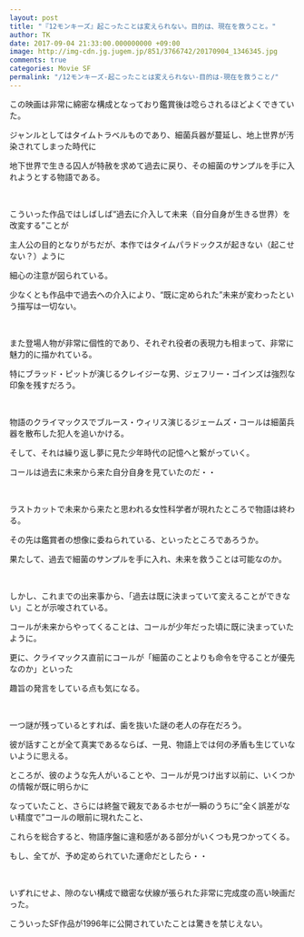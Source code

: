 ```yaml
---
layout: post
title: "『12モンキーズ』起こったことは変えられない。目的は、現在を救うこと。"
author: TK
date: 2017-09-04 21:33:00.000000000 +09:00
image: http://img-cdn.jg.jugem.jp/851/3766742/20170904_1346345.jpg
comments: true
categories: Movie SF
permalink: "/12モンキーズ-起こったことは変えられない-目的は-現在を救うこと/"
---
```



<p>この映画は非常に綿密な構成となっており鑑賞後は唸らされるほどよくできていた。</p>

<p>ジャンルとしてはタイムトラベルものであり、細菌兵器が蔓延し、地上世界が汚染されてしまった時代に</p>

<p>地下世界で生きる囚人が特赦を求めて過去に戻り、その細菌のサンプルを手に入れようとする物語である。</p>

<p>&nbsp;</p>

<p>こういった作品ではしばしば&ldquo;過去に介入して未来（自分自身が生きる世界）を改変する&rdquo;ことが</p>

<p>主人公の目的となりがちだが、本作ではタイムパラドックスが起きない（起こせない？）ように</p>

<p>細心の注意が図られている。</p>

<p>少なくとも作品中で過去への介入により、&ldquo;既に定められた&rdquo;未来が変わったという描写は一切ない。</p>

<p>&nbsp;</p>

<p>また登場人物が非常に個性的であり、それぞれ役者の表現力も相まって、非常に魅力的に描かれている。</p>

<p>特にブラッド・ピットが演じるクレイジーな男、ジェフリー・ゴインズは強烈な印象を残すだろう。</p>

<p>&nbsp;</p>

<p>物語のクライマックスでブルース・ウィリス演じるジェームズ・コールは細菌兵器を散布した犯人を追いかける。</p>

<p>そして、それは繰り返し夢に見た少年時代の記憶へと繋がっていく。</p>

<p>コールは過去に未来から来た自分自身を見ていたのだ・・</p>

<p>&nbsp;</p>

<p>ラストカットで未来から来たと思われる女性科学者が現れたところで物語は終わる。</p>

<p>その先は鑑賞者の想像に委ねられている、といったところであろうか。</p>

<p>果たして、過去で細菌のサンプルを手に入れ、未来を救うことは可能なのか。</p>

<p>&nbsp;</p>

<p>しかし、これまでの出来事から、「過去は既に決まっていて変えることができない」ことが示唆されている。</p>

<p>コールが未来からやってくることは、コールが少年だった頃に既に決まっていたように。</p>

<p>更に、クライマックス直前にコールが「細菌のことよりも命令を守ることが優先なのか」といった</p>

<p>趣旨の発言をしている点も気になる。</p>

<p>&nbsp;</p>

<p>一つ謎が残っているとすれば、歯を抜いた謎の老人の存在だろう。</p>

<p>彼が話すことが全て真実であるならば、一見、物語上では何の矛盾も生じていないように思える。</p>

<p>ところが、彼のような先人がいることや、コールが見つけ出す以前に、いくつかの情報が既に明らかに</p>

<p>なっていたこと、さらには終盤で親友であるホセが一瞬のうちに&ldquo;全く誤差がない精度で&rdquo;コールの眼前に現れたこと、</p>

<p>これらを総合すると、物語序盤に違和感がある部分がいくつも見つかってくる。</p>

<p>もし、全てが、予め定められていた運命だとしたら・・</p>

<p>&nbsp;</p>

<p>いずれにせよ、隙のない構成で緻密な伏線が張られた非常に完成度の高い映画だった。</p>

<p>こういったSF作品が1996年に公開されていたことは驚きを禁じえない。</p>

<p>&nbsp;</p>

<p>&nbsp;</p>
